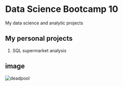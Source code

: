 # Data Science Bootcamp 10
My data science and analytic projects

## My personal projects

1. SQL supermarket analysis

## image

![deadpool](https://wallpapers.com/images/featured/deadpool-pictures-noc3x1b0bfzb026b.jpg)
